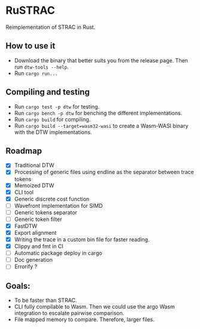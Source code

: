 # RuSTRAC


Reimplementation of STRAC in Rust.

## How to use it

- Download the binary that better suits you from the release page. Then run `dtw-tools --help`.
- Run `cargo run...`

## Compiling and testing

- Run `cargo test -p dtw` for testing.
- Run `cargo bench -p dtw` for benching the different implementations.
- Run `cargo build` for compiling.
- Run `cargo build --target=wasm32-wasi` to create a Wasm-WASI binary with the DTW implementations.

## Roadmap

- [x] Traditional DTW
- [x] Processing of generic files using endline as the separator between trace tokens
- [x] Memoized DTW
- [x] CLI tool
- [x] Generic discrete cost function
- [ ] Wavefront implementation for SIMD
- [ ] Generic tokens separator
- [ ] Generic token filter
- [x] FastDTW
- [x] Export alignment
- [x] Writing the trace in a custom bin file for faster reading.
- [x] Clippy and fmt in CI
- [ ] Automatic package deploy in cargo
- [ ] Doc generation
- [ ] Errorify ?

## Goals:

- To be faster than STRAC.
- CLI fully compilable to Wasm. Then we could use the argo Wasm integration to escalate pairwise comparison.
- File mapped memory to compare. Therefore, larger files.
